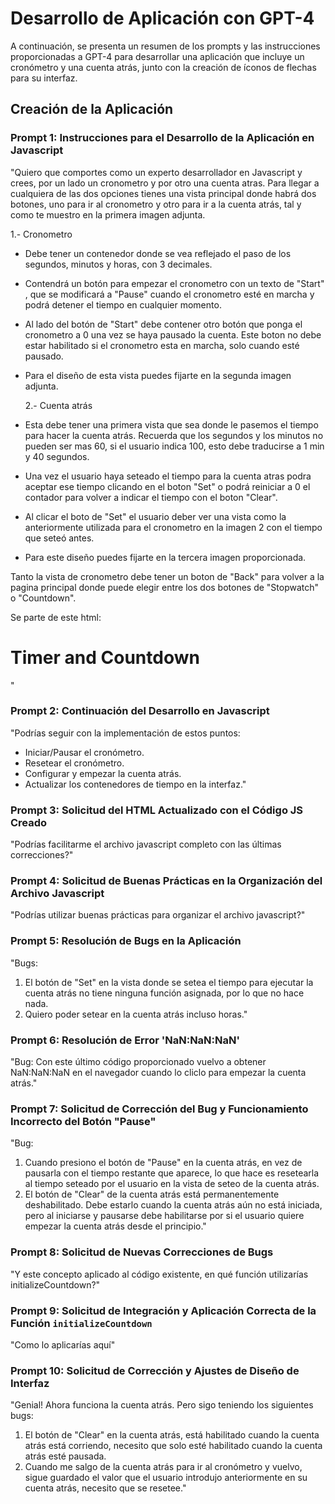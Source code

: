 # Desarrollo de Aplicación con GPT-4

A continuación, se presenta un resumen de los prompts y las instrucciones proporcionadas a GPT-4 para desarrollar una aplicación que incluye un cronómetro y una cuenta atrás, junto con la creación de íconos de flechas para su interfaz.

## Creación de la Aplicación

### Prompt 1: Instrucciones para el Desarrollo de la Aplicación en Javascript

"Quiero que comportes como un experto desarrollador en Javascript y crees, por un lado un cronometro y por otro una cuenta atras. Para llegar a cualquiera de las dos opciones tienes una vista principal donde habrá dos botones, uno para ir al cronometro y otro para ir a la cuenta atrás, tal y como te muestro en la primera imagen adjunta.

1.- Cronometro

- Debe tener un contenedor donde se vea reflejado el paso de los segundos, minutos y horas, con 3 decimales.
- Contendrá un botón para empezar el cronometro con un texto de "Start" , que se modificará a "Pause" cuando el cronometro esté en marcha y podrá detener el tiempo en cualquier momento.
- Al lado del botón de "Start" debe contener otro botón que ponga el cronometro a 0 una vez se haya pausado la cuenta. Este boton no debe estar habilitado si el cronometro esta en marcha, solo cuando esté pausado.
- Para el diseño de esta vista puedes fijarte en la segunda imagen adjunta.

  2.- Cuenta atrás

- Esta debe tener una primera vista que sea donde le pasemos el tiempo para hacer la cuenta atrás. Recuerda que los segundos y los minutos no pueden ser mas 60, si el usuario indica 100, esto debe traducirse a 1 min y 40 segundos.
- Una vez el usuario haya seteado el tiempo para la cuenta atras podra aceptar ese tiempo clicando en el boton "Set" o podrá reiniciar a 0 el contador para volver a indicar el tiempo con el boton "Clear".
- Al clicar el boto de "Set" el usuario deber ver una vista como la anteriormente utilizada para el cronometro en la imagen 2 con el tiempo que seteó antes.
- Para este diseño puedes fijarte en la tercera imagen proporcionada.

Tanto la vista de cronometro debe tener un boton de "Back" para volver a la pagina principal donde puede elegir entre los dos botones de "Stopwatch" o "Countdown".

Se parte de este html:

<!DOCTYPE html>
<html lang="en">
<head>
<meta charset="UTF-8">
<meta name="viewport" content="width=device-width, initial-scale=1.0">
<title>Timer and Countdown</title>
<link rel="stylesheet" href="styles.css">
</head>
<body>
<h1>Timer and Countdown</h1>
<script src="script.js"></script>
</body>
</html>"

### Prompt 2: Continuación del Desarrollo en Javascript

"Podrías seguir con la implementación de estos puntos:

- Iniciar/Pausar el cronómetro.
- Resetear el cronómetro.
- Configurar y empezar la cuenta atrás.
- Actualizar los contenedores de tiempo en la interfaz."

### Prompt 3: Solicitud del HTML Actualizado con el Código JS Creado

"Podrías facilitarme el archivo javascript completo con las últimas correcciones?"

### Prompt 4: Solicitud de Buenas Prácticas en la Organización del Archivo Javascript

"Podrías utilizar buenas prácticas para organizar el archivo javascript?"

### Prompt 5: Resolución de Bugs en la Aplicación

"Bugs:

1. El botón de "Set" en la vista donde se setea el tiempo para ejecutar la cuenta atrás no tiene ninguna función asignada, por lo que no hace nada.
2. Quiero poder setear en la cuenta atrás incluso horas."

### Prompt 6: Resolución de Error 'NaN:NaN:NaN'

"Bug:
Con este último código proporcionado vuelvo a obtener NaN:NaN:NaN en el navegador cuando lo cliclo para empezar la cuenta atrás."

### Prompt 7: Solicitud de Corrección del Bug y Funcionamiento Incorrecto del Botón "Pause"

"Bug:

1. Cuando presiono el botón de "Pause" en la cuenta atrás, en vez de pausarla con el tiempo restante que aparece, lo que hace es resetearla al tiempo seteado por el usuario en la vista de seteo de la cuenta atrás.
2. El botón de "Clear" de la cuenta atrás está permanentemente deshabilitado. Debe estarlo cuando la cuenta atrás aún no está iniciada, pero al iniciarse y pausarse debe habilitarse por si el usuario quiere empezar la cuenta atrás desde el principio."

### Prompt 8: Solicitud de Nuevas Correcciones de Bugs

"Y este concepto aplicado al código existente, en qué función utilizarías initializeCountdown?"

### Prompt 9: Solicitud de Integración y Aplicación Correcta de la Función `initializeCountdown`

"Como lo aplicarías aquí"

### Prompt 10: Solicitud de Corrección y Ajustes de Diseño de Interfaz

"Genial! Ahora funciona la cuenta atrás. Pero sigo teniendo los siguientes bugs:

1. El botón de "Clear" en la cuenta atrás, está habilitado cuando la cuenta atrás está corriendo, necesito que solo esté habilitado cuando la cuenta atrás esté pausada.
2. Cuando me salgo de la cuenta atrás para ir al cronómetro y vuelvo, sigue guardado el valor que el usuario introdujo anteriormente en su cuenta atrás, necesito que se resetee."
